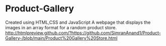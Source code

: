 # Product-Gallery
Created using HTML,CSS and JavaScript
A webpage that displays the images in an array format for a random product store.
http://htmlpreview.github.com/?https://github.com/SimranAnand1/Product-Gallery-/blob/main/Product%20Gallery%20Store.html
